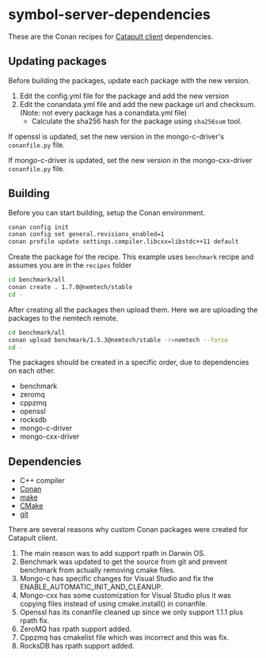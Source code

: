 # symbol-server-dependencies

These are the Conan recipes for [Catapult client](https://github.com/symbol/symbol/tree/main/client/catapult) dependencies.

## Updating packages

Before building the packages, update each package with the new version.
1. Edit the config.yml file for the package and add the new version
2. Edit the conandata.yml file and add the new package url and checksum. (Note: not every package has a conandata.yml file)
	- Calculate the sha256 hash for the package using ``sha256sum`` tool.

If openssl is updated, set the new version in the mongo-c-driver's ``conanfile.py`` file.

If mongo-c-driver is updated, set the new version in the mongo-cxx-driver ``conanfile.py`` file.

## Building

Before you can start building, setup the Conan environment.

```sh
conan config init
conan config set general.revisions_enabled=1
conan profile update settings.compiler.libcxx=libstdc++11 default
```

Create the package for the recipe.
This example uses ``benchmark`` recipe and assumes you are in the ``recipes`` folder

```sh
cd benchmark/all
conan create . 1.7.0@nemtech/stable
cd -
```

After creating all the packages then upload them.
Here we are uploading the packages to the nemtech remote.

```sh
cd benchmark/all
conan upload benchmark/1.5.3@nemtech/stable -r=nemtech --force
cd -
```

The packages should be created in a specific order, due to dependencies on each other.
* benchmark
* zeromq
* cppzmq
* openssl
* rocksdb
* mongo-c-driver
* mongo-cxx-driver

## Dependencies

- C++ compiler
- [Conan](https://conan.io/)
- [make](https://en.wikipedia.org/wiki/Make_(software))
- [CMake](https://cmake.org/)
- [git](https://git-scm.com/)

There are several reasons why custom Conan packages were created for Catapult client.
1. The main reason was to add support rpath in Darwin OS.
2. Benchmark was updated to get the source from git and prevent benchmark from actually removing cmake files.
3. Mongo-c has specific changes for Visual Studio and fix the ENABLE_AUTOMATIC_INIT_AND_CLEANUP.
4. Mongo-cxx has some customization for Visual Studio plus it was copying files instead of using cmake.install() in conanfile.
5. Openssl has its conanfile cleaned up since we only support 1.1.1 plus rpath fix.
6. ZeroMQ has rpath support added.
7. Cppzmq has cmakelist file which was incorrect and this was fix.
8. RocksDB has rpath support added.
